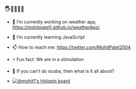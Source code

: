 ### 🖐🙋‍♂️🤖🔫

- 🔭 I’m currently working on weather app, https://mohitpatel1.github.io/weatherApp/
- 🌱 I’m currently learning JavaScript
- 📫 How to reach me: https://twitter.com/MohitPatel2004
- ⚡ Fun fact: We are in a stimulation
- 🥽 If you can't do scuba, then what is it all about?

- [![@mohit1's Holopin board](https://holopin.me/mohit1)](https://holopin.io/@mohit1)
